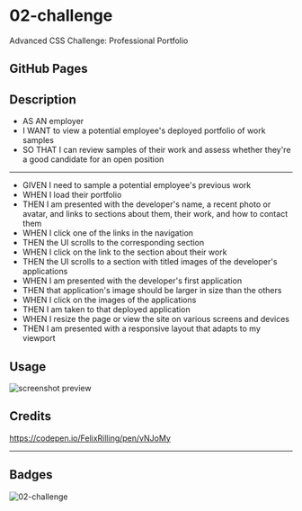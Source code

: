 # 02-challenge

Advanced CSS Challenge: Professional Portfolio

## GitHub Pages

## Description

-   AS AN employer
-   I WANT to view a potential employee's deployed portfolio of work samples
-   SO THAT I can review samples of their work and assess whether they're a good candidate for an open position

---

-   GIVEN I need to sample a potential employee's previous work
-   WHEN I load their portfolio
-   THEN I am presented with the developer's name, a recent photo or avatar, and links to sections about them, their work, and how to contact them
-   WHEN I click one of the links in the navigation
-   THEN the UI scrolls to the corresponding section
-   WHEN I click on the link to the section about their work
-   THEN the UI scrolls to a section with titled images of the developer's applications
-   WHEN I am presented with the developer's first application
-   THEN that application's image should be larger in size than the others
-   WHEN I click on the images of the applications
-   THEN I am taken to that deployed application
-   WHEN I resize the page or view the site on various screens and devices
-   THEN I am presented with a responsive layout that adapts to my viewport

## Usage

![screenshot preview](assets/images/screenshot.gif)

## Credits

https://codepen.io/FelixRilling/pen/vNJoMy

---

## Badges

![02-challenge](https://img.shields.io/github/languages/top/manc1n1/02-challenge)
